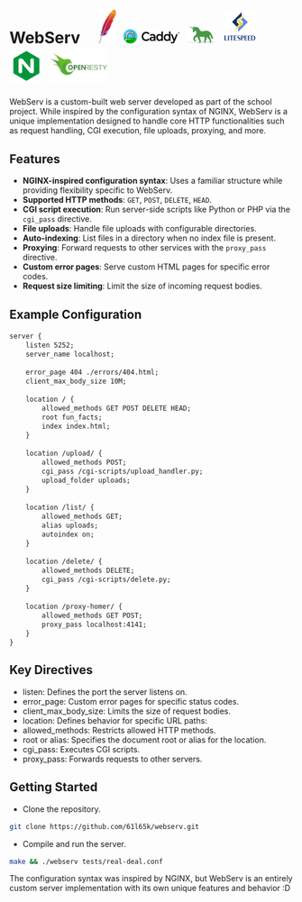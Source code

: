 # WebServ &nbsp; &nbsp; <img src="assets/apache.png" alt="Apache" width="30"/> &nbsp;<img src="assets/caddy.png" alt="Caddy" width="100"/> &nbsp;<img src="assets/gunicorn.png" alt="Gunicorn" width="50"/> &nbsp;<img src="assets/litespeed.png" alt="LiteSpeed" width="60"/> &nbsp;<img src="assets/nginx.webp" alt="NGINX" width="60"/> &nbsp;<img src="assets/openresty.png" alt="OpenResty" width="100"/>

WebServ is a custom-built web server developed as part of the school project. While inspired by the configuration syntax of NGINX, WebServ is a unique implementation designed to handle core HTTP functionalities such as request handling, CGI execution, file uploads, proxying, and more.

## Features

- **NGINX-inspired configuration syntax**: Uses a familiar structure while providing flexibility specific to WebServ.
- **Supported HTTP methods**: `GET`, `POST`, `DELETE`, `HEAD`.
- **CGI script execution**: Run server-side scripts like Python or PHP via the `cgi_pass` directive.
- **File uploads**: Handle file uploads with configurable directories.
- **Auto-indexing**: List files in a directory when no index file is present.
- **Proxying**: Forward requests to other services with the `proxy_pass` directive.
- **Custom error pages**: Serve custom HTML pages for specific error codes.
- **Request size limiting**: Limit the size of incoming request bodies.

## Example Configuration

```nginx
server {
    listen 5252;
    server_name localhost;

    error_page 404 ./errors/404.html;
    client_max_body_size 10M;

    location / {
        allowed_methods GET POST DELETE HEAD;
        root fun_facts;
        index index.html;
    }

    location /upload/ {
        allowed_methods POST;
        cgi_pass /cgi-scripts/upload_handler.py;
        upload_folder uploads;
    }

    location /list/ {
        allowed_methods GET;
        alias uploads;
        autoindex on;
    }

    location /delete/ {
        allowed_methods DELETE;
        cgi_pass /cgi-scripts/delete.py;
    }

    location /proxy-homer/ {
        allowed_methods GET POST;
        proxy_pass localhost:4141;
    }
}
```

## Key Directives
+ listen: Defines the port the server listens on.
+ error_page: Custom error pages for specific status codes.
+ client_max_body_size: Limits the size of request bodies.
+ location: Defines behavior for specific URL paths:
+ allowed_methods: Restricts allowed HTTP methods.
+ root or alias: Specifies the document root or alias for the location.
+ cgi_pass: Executes CGI scripts.
+ proxy_pass: Forwards requests to other servers.

## Getting Started
+ Clone the repository.
```bash
git clone https://github.com/61l65k/webserv.git
```

+ Compile and run the server.
```bash
make && ./webserv tests/real-deal.conf
```

The configuration syntax was inspired by NGINX, but WebServ is an entirely custom server implementation with its own unique features and behavior :D